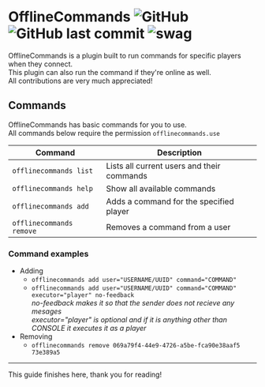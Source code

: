 # OfflineCommands ![GitHub](https://img.shields.io/github/license/Jochyoua/OfflineCommands?style=plastic) ![GitHub last commit](https://img.shields.io/github/last-commit/Jochyoua/OfflineCommands?style=plastic) ![swag](https://img.shields.io/badge/swag-yes-red)

OfflineCommands is a plugin built to run commands for specific players when they connect.\
This plugin can also run the command if they're online as well.\
All contributions are very much appreciated!

## Commands

OfflineCommands has basic commands for you to use.\
All commands below require the permission `offlinecommands.use`

| Command | Description |
| --- | --- |
| `offlinecommands list` | Lists all current users and their commands |
| `offlinecommands help` | Show all available commands |
| `offlinecommands add` | Adds a command for the specified player |
| `offlinecommands remove` | Removes a command from a user |

### Command examples

* Adding
  * `offlinecommands add user="USERNAME/UUID" command="COMMAND"`
  * `offlinecommands add user="USERNAME/UUID" command="COMMAND" executor="player" no-feedback`\
  *no-feedback makes it so that the sender does not recieve any mesages*\
  *executor="player" is optional and if it is anything other than CONSOLE it executes it as a player*
* Removing
  * `offlinecommands remove 069a79f4-44e9-4726-a5be-fca90e38aaf5 73e389a5`


***
This guide finishes here, thank you for reading!